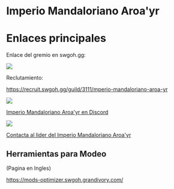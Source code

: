 
# Imperio Mandaloriano Aroa'yr


# Enlaces principales

Enlace del gremio en swgoh.gg:

<a href="https://swgoh.gg/g/pTtJHHuYQcSMinxQXXZJgA/"><img src="https://img.shields.io/badge/swgoh%20gg-FF9800?style=for-the-badge&logo=dialogflow&logoColor=white" /></a>


Reclutamiento:

https://recruit.swgoh.gg/guild/3111/mperio-mandaloriano-aroa-yr


<a href="https://discord.gg/byFfAbP2"><img src="https://img.shields.io/badge/Discord-7289DA?style=for-the-badge&logo=discord&logoColor=white" /></a>

[Imperio Mandaloriano Aroa'yr en Discord](https://discord.gg/byFfAbP2)



<a href="https://t.me/ISRATHENEFILIM"><img src="https://img.shields.io/badge/Telegram-2CA5E0?style=for-the-badge&logo=telegram&logoColor=white" /></a>


[Contacta al lider del Imperio Mandaloriano Aroa'yr](https://t.me/ISRATHENEFILIM)


## Herramientas para Modeo

(Pagina en Ingles)

https://mods-optimizer.swgoh.grandivory.com/
